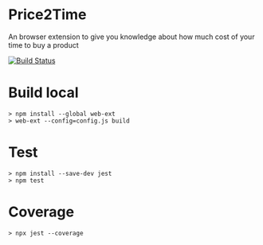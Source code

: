 # Price2Time
An browser extension to give you knowledge about how much cost of your time to buy a product

[![Build Status](https://app.travis-ci.com/jsonzilla/price_to_time.svg?branch=master)](https://app.travis-ci.com/jsonzilla/price_to_time)

# Build local
```
> npm install --global web-ext
> web-ext --config=config.js build
```

# Test
```
> npm install --save-dev jest
> npm test
```

# Coverage
```
> npx jest --coverage
```
